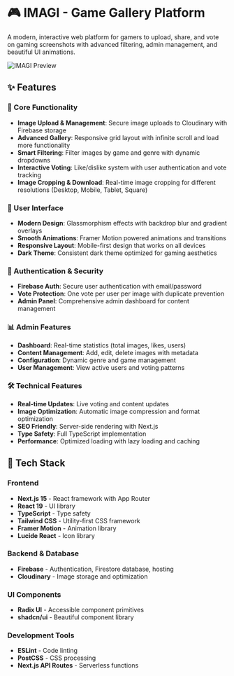 # 🎮 IMAGI - Game Gallery Platform

A modern, interactive web platform for gamers to upload, share, and vote on gaming screenshots with advanced filtering, admin management, and beautiful UI animations.

![IMAGI Preview](https://via.placeholder.com/800x400/1a1a2a/ffffff?text=IMAGI+Game+Gallery)

## ✨ Features

### 🎯 Core Functionality
- **Image Upload & Management**: Secure image uploads to Cloudinary with Firebase storage
- **Advanced Gallery**: Responsive grid layout with infinite scroll and load more functionality
- **Smart Filtering**: Filter images by game and genre with dynamic dropdowns
- **Interactive Voting**: Like/dislike system with user authentication and vote tracking
- **Image Cropping & Download**: Real-time image cropping for different resolutions (Desktop, Mobile, Tablet, Square)

### 🎨 User Interface
- **Modern Design**: Glassmorphism effects with backdrop blur and gradient overlays
- **Smooth Animations**: Framer Motion powered animations and transitions
- **Responsive Layout**: Mobile-first design that works on all devices
- **Dark Theme**: Consistent dark theme optimized for gaming aesthetics

### 🔐 Authentication & Security
- **Firebase Auth**: Secure user authentication with email/password
- **Vote Protection**: One vote per user per image with duplicate prevention
- **Admin Panel**: Comprehensive admin dashboard for content management

### 📊 Admin Features
- **Dashboard**: Real-time statistics (total images, likes, users)
- **Content Management**: Add, edit, delete images with metadata
- **Configuration**: Dynamic genre and game management
- **User Management**: View active users and voting patterns

### 🛠️ Technical Features
- **Real-time Updates**: Live voting and content updates
- **Image Optimization**: Automatic image compression and format optimization
- **SEO Friendly**: Server-side rendering with Next.js
- **Type Safety**: Full TypeScript implementation
- **Performance**: Optimized loading with lazy loading and caching

## 🚀 Tech Stack

### Frontend
- **Next.js 15** - React framework with App Router
- **React 19** - UI library
- **TypeScript** - Type safety
- **Tailwind CSS** - Utility-first CSS framework
- **Framer Motion** - Animation library
- **Lucide React** - Icon library

### Backend & Database
- **Firebase** - Authentication, Firestore database, hosting
- **Cloudinary** - Image storage and optimization

### UI Components
- **Radix UI** - Accessible component primitives
- **shadcn/ui** - Beautiful component library

### Development Tools
- **ESLint** - Code linting
- **PostCSS** - CSS processing
- **Next.js API Routes** - Serverless functions